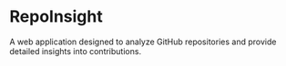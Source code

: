 # RepoInsight
A web application designed to analyze GitHub repositories and provide detailed insights into contributions.
